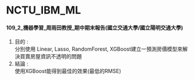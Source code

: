 # NCTU_IBM_ML
#### 109_2_機器學習_周雨田教授_期中期末報告(國立交通大學/國立陽明交通大學)
1. 目的 :  
分別使用 Linear, Lasso, RandomForest, XGBoost建立一預測房價模型來解決買賣房屋資訊不透明的問題
2. 結論 :  
使用XGBoost能得到最佳的效果(最低的RMSE)
